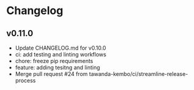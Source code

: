 # Changelog

## v0.11.0

* Update CHANGELOG.md for v0.10.0
* ci: add testing and linting workflows
* chore: freeze pip requirements
* feature: adding tesitng and linting
* Merge pull request #24 from tawanda-kembo/ci/streamline-release-process

